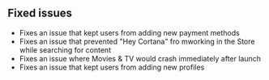 ## Fixed issues
- Fixes an issue that kept users from adding new payment methods
- Fixes an issue that prevented "Hey Cortana" fro mworking in the Store while searching for content
- Fixes an issue where Movies & TV would crash immediately after launch
- Fixes an issue that kept users from adding new profiles